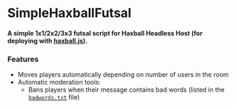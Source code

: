 # SimpleHaxballFutsal

#### A simple 1x1/2x2/3x3 futsal script for Haxball Headless Host (for deploying with [haxball.js](https://github.com/mertushka/haxball.js)).

### Features

- Moves players automatically depending on number of users in the room
- Automatic moderation tools:
  - Bans players when their message contains bad words (listed in the [`badwords.txt`](https://github.com/DazzDev/SimpleHaxballFutsal/blob/master/badwords.txt) file)
